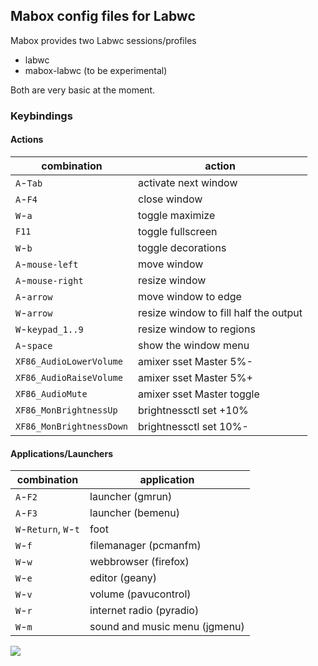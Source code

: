 ## Mabox config files for Labwc

Mabox provides two Labwc sessions/profiles

- labwc
- mabox-labwc (to be experimental)

Both are very basic at the moment.

### Keybindings
#### Actions

| combination              | action
| ------------------------ | ------
| `A`-`Tab`                | activate next window
| `A`-`F4`                 | close window
| `W`-`a`                  | toggle maximize
| `F11`                    | toggle fullscreen
| `W`-`b`                  | toggle decorations
| `A`-`mouse-left`         | move window
| `A`-`mouse-right`        | resize window
| `A`-`arrow`              | move window to edge
| `W`-`arrow`              | resize window to fill half the output
| `W`-`keypad_1..9`        | resize window to regions
| `A`-`space`              | show the window menu
| `XF86_AudioLowerVolume`  | amixer sset Master 5%-
| `XF86_AudioRaiseVolume`  | amixer sset Master 5%+
| `XF86_AudioMute`         | amixer sset Master toggle
| `XF86_MonBrightnessUp`   | brightnessctl set +10%
| `XF86_MonBrightnessDown` | brightnessctl set 10%-

#### Applications/Launchers

| combination              | application
| ------------------------ | ------
| `A`-`F2`                 | launcher (gmrun)
| `A`-`F3`                 | launcher (bemenu)
| `W`-`Return`, `W`-`t`    | foot
| `W`-`f`                  | filemanager (pcmanfm)
| `W`-`w`                  | webbrowser (firefox)
| `W`-`e`                  | editor (geany)
| `W`-`v`                  | volume (pavucontrol)
| `W`-`r`                  | internet radio (pyradio)
| `W`-`m`                  | sound and music menu (jgmenu)



![](/img/Mabox_Labwc_241229.avif)
